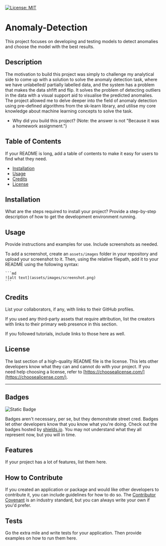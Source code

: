[![License: MIT](https://img.shields.io/badge/License-MIT-blue.svg)](https://opensource.org/licenses/MIT)
# Anomaly-Detection
This project focuses on developing and testing models to detect anomalies and choose the model with the best results. 

## Description
The motivation to build this project was simply to challenge my analytical side to come up with a solution to solve the anomaly detection task, where we have unlabelled/ partially labelled data, and the system has a problem that makes the data shfift and flip. 
It solves the problem of detecting outliers in the data with a visual support aid to visualise the predicted anomalies.
The project allowed me to delve deeper into the field of anomaly detection using pre-defined algorithms from the sk-learn library, and utilise my core knowledge about machine learning concepts to solve the task. 

- Why did you build this project? (Note: the answer is not "Because it was a homework assignment.")

## Table of Contents

If your README is long, add a table of contents to make it easy for users to find what they need.

- [Installation](#installation)
- [Usage](#usage)
- [Credits](#credits)
- [License](#license)

## Installation

What are the steps required to install your project? Provide a step-by-step description of how to get the development environment running.

## Usage

Provide instructions and examples for use. Include screenshots as needed.

To add a screenshot, create an `assets/images` folder in your repository and upload your screenshot to it. Then, using the relative filepath, add it to your README using the following syntax:

    ```md
    ![alt text](assets/images/screenshot.png)
    ```

## Credits

List your collaborators, if any, with links to their GitHub profiles.

If you used any third-party assets that require attribution, list the creators with links to their primary web presence in this section.

If you followed tutorials, include links to those here as well.

## License

The last section of a high-quality README file is the license. This lets other developers know what they can and cannot do with your project. If you need help choosing a license, refer to [https://choosealicense.com/](https://choosealicense.com/).

---

## Badges
![Static Badge](https://img.shields.io/badge/MIT%20License)


Badges aren't necessary, per se, but they demonstrate street cred. Badges let other developers know that you know what you're doing. Check out the badges hosted by [shields.io](https://shields.io/). You may not understand what they all represent now, but you will in time.

## Features

If your project has a lot of features, list them here.

## How to Contribute

If you created an application or package and would like other developers to contribute it, you can include guidelines for how to do so. The [Contributor Covenant](https://www.contributor-covenant.org/) is an industry standard, but you can always write your own if you'd prefer.

## Tests

Go the extra mile and write tests for your application. Then provide examples on how to run them here.

